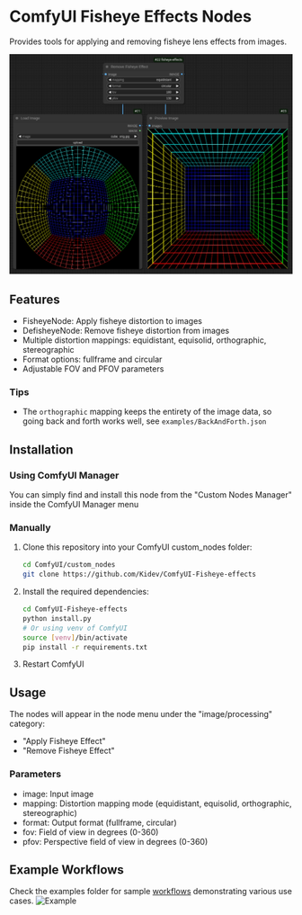 # ComfyUI Fisheye Effects Nodes

Provides tools for applying and removing fisheye lens effects from images.

![Example](examples/CircularGrid.png)

## Features

- FisheyeNode: Apply fisheye distortion to images
- DefisheyeNode: Remove fisheye distortion from images
- Multiple distortion mappings: equidistant, equisolid, orthographic, stereographic
- Format options: fullframe and circular
- Adjustable FOV and PFOV parameters

### Tips
- The `orthographic` mapping keeps the entirety of the image data, so going back and forth works well, see `examples/BackAndForth.json`

## Installation

### Using ComfyUI Manager
You can simply find and install this node from the "Custom Nodes Manager" inside the ComfyUI Manager menu

### Manually
1. Clone this repository into your ComfyUI custom_nodes folder:
   ```bash
   cd ComfyUI/custom_nodes
   git clone https://github.com/Kidev/ComfyUI-Fisheye-effects
   ```

2. Install the required dependencies:
   ```bash
   cd ComfyUI-Fisheye-effects
   python install.py
   # Or using venv of ComfyUI
   source [venv]/bin/activate
   pip install -r requirements.txt
   ```

3. Restart ComfyUI

## Usage

The nodes will appear in the node menu under the "image/processing" category:
- "Apply Fisheye Effect"
- "Remove Fisheye Effect"

### Parameters

- image: Input image
- mapping: Distortion mapping mode (equidistant, equisolid, orthographic, stereographic)
- format: Output format (fullframe, circular)
- fov: Field of view in degrees (0-360)
- pfov: Perspective field of view in degrees (0-360)

## Example Workflows

Check the examples folder for sample [workflows](examples/BackAndForth.json) demonstrating various use cases.
![Example](examples/BackAndForthFullframe.png)
